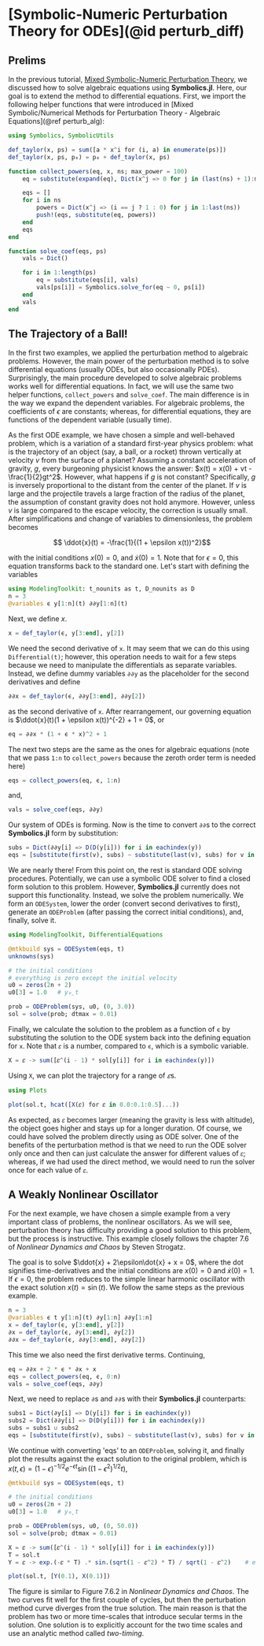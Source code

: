 # [Symbolic-Numeric Perturbation Theory for ODEs](@id perturb_diff)

## Prelims

In the previous tutorial, [Mixed Symbolic-Numeric Perturbation Theory](https://symbolics.juliasymbolics.org/stable/examples/perturbation/), we discussed how to solve algebraic equations using **Symbolics.jl**. Here, our goal is to extend the method to differential equations. First, we import the following helper functions that were introduced in [Mixed Symbolic/Numerical Methods for Perturbation Theory - Algebraic Equations](@ref perturb_alg):

```julia
using Symbolics, SymbolicUtils

def_taylor(x, ps) = sum([a * x^i for (i, a) in enumerate(ps)])
def_taylor(x, ps, p₀) = p₀ + def_taylor(x, ps)

function collect_powers(eq, x, ns; max_power = 100)
    eq = substitute(expand(eq), Dict(x^j => 0 for j in (last(ns) + 1):max_power))

    eqs = []
    for i in ns
        powers = Dict(x^j => (i == j ? 1 : 0) for j in 1:last(ns))
        push!(eqs, substitute(eq, powers))
    end
    eqs
end

function solve_coef(eqs, ps)
    vals = Dict()

    for i in 1:length(ps)
        eq = substitute(eqs[i], vals)
        vals[ps[i]] = Symbolics.solve_for(eq ~ 0, ps[i])
    end
    vals
end
```

## The Trajectory of a Ball!

In the first two examples, we applied the perturbation method to algebraic problems. However, the main power of the perturbation method is to solve differential equations (usually ODEs, but also occasionally PDEs). Surprisingly, the main procedure developed to solve algebraic problems works well for differential equations. In fact, we will use the same two helper functions, `collect_powers` and `solve_coef`. The main difference is in the way we expand the dependent variables. For algebraic problems, the coefficients of $\epsilon$ are constants; whereas, for differential equations, they are functions of the dependent variable (usually time).

As the first ODE example, we have chosen a simple and well-behaved problem, which is a variation of a standard first-year physics problem: what is the trajectory of an object (say, a ball, or a rocket) thrown vertically at velocity $v$ from the surface of a planet? Assuming a constant acceleration of gravity, $g$, every burgeoning physicist knows the answer: $x(t) = x(0) + vt - \frac{1}{2}gt^2$. However, what happens if $g$ is not constant? Specifically, $g$ is inversely proportional to the distant from the center of the planet. If $v$ is large and the projectile travels a large fraction of the radius of the planet, the assumption of constant gravity does not hold anymore. However, unless $v$ is large compared to the escape velocity, the correction is usually small. After simplifications and change of variables to dimensionless, the problem becomes

```math
  \ddot{x}(t) = -\frac{1}{(1 + \epsilon x(t))^2}
```

with the initial conditions $x(0) = 0$, and $\dot{x}(0) = 1$. Note that for $\epsilon = 0$, this equation transforms back to the standard one. Let's start with defining the variables

```julia
using ModelingToolkit: t_nounits as t, D_nounits as D
n = 3
@variables ϵ y[1:n](t) ∂∂y[1:n](t)
```

Next, we define $x$.

```julia
x = def_taylor(ϵ, y[3:end], y[2])
```

We need the second derivative of `x`. It may seem that we can do this using `Differential(t)`; however, this operation needs to wait for a few steps because we need to manipulate the differentials as separate variables. Instead, we define dummy variables `∂∂y` as the placeholder for the second derivatives and define

```julia
∂∂x = def_taylor(ϵ, ∂∂y[3:end], ∂∂y[2])
```

as the second derivative of `x`. After rearrangement, our governing equation is $\ddot{x}(t)(1 + \epsilon x(t))^{-2} + 1 = 0$, or

```julia
eq = ∂∂x * (1 + ϵ * x)^2 + 1
```

The next two steps are the same as the ones for algebraic equations (note that we pass `1:n` to `collect_powers` because the zeroth order term is needed here)

```julia
eqs = collect_powers(eq, ϵ, 1:n)
```

and,

```julia
vals = solve_coef(eqs, ∂∂y)
```

Our system of ODEs is forming. Now is the time to convert `∂∂`s to the correct **Symbolics.jl** form by substitution:

```julia
subs = Dict(∂∂y[i] => D(D(y[i])) for i in eachindex(y))
eqs = [substitute(first(v), subs) ~ substitute(last(v), subs) for v in vals]
```

We are nearly there! From this point on, the rest is standard ODE solving procedures. Potentially, we can use a symbolic ODE solver to find a closed form solution to this problem. However, **Symbolics.jl** currently does not support this functionality. Instead, we solve the problem numerically. We form an `ODESystem`, lower the order (convert second derivatives to first), generate an `ODEProblem` (after passing the correct initial conditions), and, finally, solve it.

```julia
using ModelingToolkit, DifferentialEquations

@mtkbuild sys = ODESystem(eqs, t)
unknowns(sys)
```

```julia
# the initial conditions
# everything is zero except the initial velocity
u0 = zeros(2n + 2)
u0[3] = 1.0   # y₀ˍt

prob = ODEProblem(sys, u0, (0, 3.0))
sol = solve(prob; dtmax = 0.01)
```

Finally, we calculate the solution to the problem as a function of `ϵ` by substituting the solution to the ODE system back into the defining equation for `x`. Note that `𝜀` is a number, compared to `ϵ`, which is a symbolic variable.

```julia
X = 𝜀 -> sum([𝜀^(i - 1) * sol[y[i]] for i in eachindex(y)])
```

Using `X`, we can plot the trajectory for a range of $𝜀$s.

```julia
using Plots

plot(sol.t, hcat([X(𝜀) for 𝜀 in 0.0:0.1:0.5]...))
```

As expected, as `𝜀` becomes larger (meaning the gravity is less with altitude), the object goes higher and stays up for a longer duration. Of course, we could have solved the problem directly using as ODE solver. One of the benefits of the perturbation method is that we need to run the ODE solver only once and then can just calculate the answer for different values of `𝜀`; whereas, if we had used the direct method, we would need to run the solver once for each value of `𝜀`.

## A Weakly Nonlinear Oscillator

For the next example, we have chosen a simple example from a very important class of problems, the nonlinear oscillators. As we will see, perturbation theory has difficulty providing a good solution to this problem, but the process is instructive. This example closely follows the chapter 7.6 of *Nonlinear Dynamics and Chaos* by Steven Strogatz.

The goal is to solve $\ddot{x} + 2\epsilon\dot{x} + x = 0$, where the dot signifies time-derivatives and the initial conditions are $x(0) = 0$ and $\dot{x}(0) = 1$. If $\epsilon = 0$, the problem reduces to the simple linear harmonic oscillator with the exact solution $x(t) = \sin(t)$. We follow the same steps as the previous example.

```julia
n = 3
@variables ϵ t y[1:n](t) ∂y[1:n] ∂∂y[1:n]
x = def_taylor(ϵ, y[3:end], y[2])
∂x = def_taylor(ϵ, ∂y[3:end], ∂y[2])
∂∂x = def_taylor(ϵ, ∂∂y[3:end], ∂∂y[2])
```

This time we also need the first derivative terms. Continuing,

```julia
eq = ∂∂x + 2 * ϵ * ∂x + x
eqs = collect_powers(eq, ϵ, 0:n)
vals = solve_coef(eqs, ∂∂y)
```

Next, we need to replace `∂`s and `∂∂`s with their **Symbolics.jl** counterparts:

```julia
subs1 = Dict(∂y[i] => D(y[i]) for i in eachindex(y))
subs2 = Dict(∂∂y[i] => D(D(y[i])) for i in eachindex(y))
subs = subs1 ∪ subs2
eqs = [substitute(first(v), subs) ~ substitute(last(v), subs) for v in vals]
```

We continue with converting 'eqs' to an `ODEProblem`, solving it, and finally plot the results against the exact solution to the original problem, which is $x(t, \epsilon) = (1 - \epsilon)^{-1/2} e^{-\epsilon t} \sin((1- \epsilon^2)^{1/2}t)$,

```julia
@mtkbuild sys = ODESystem(eqs, t)
```

```julia
# the initial conditions
u0 = zeros(2n + 2)
u0[3] = 1.0   # y₀ˍt

prob = ODEProblem(sys, u0, (0, 50.0))
sol = solve(prob; dtmax = 0.01)

X = 𝜀 -> sum([𝜀^(i - 1) * sol[y[i]] for i in eachindex(y)])
T = sol.t
Y = 𝜀 -> exp.(-𝜀 * T) .* sin.(sqrt(1 - 𝜀^2) * T) / sqrt(1 - 𝜀^2)    # exact solution

plot(sol.t, [Y(0.1), X(0.1)])
```

The figure is similar to Figure 7.6.2 in *Nonlinear Dynamics and Chaos*. The two curves fit well for the first couple of cycles, but then the perturbation method curve diverges from the true solution. The main reason is that the problem has two or more time-scales that introduce secular terms in the solution. One solution is to explicitly account for the two time scales and use an analytic method called *two-timing*.
